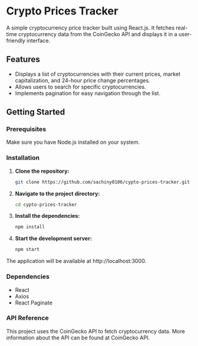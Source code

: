 # Crypto Prices Tracker

A simple cryptocurrency price tracker built using React.js. It fetches real-time cryptocurrency data from the CoinGecko API and displays it in a user-friendly interface.

## Features

- Displays a list of cryptocurrencies with their current prices, market capitalization, and 24-hour price change percentages.
- Allows users to search for specific cryptocurrencies.
- Implements pagination for easy navigation through the list.

## Getting Started

### Prerequisites

Make sure you have Node.js installed on your system.

### Installation

1. **Clone the repository:**

   ```bash
   git clone https://github.com/sachiny0106/cypto-prices-tracker.git

2. **Navigate to the project directory:**
   ```bash
   cd cypto-prices-tracker
   
4. **Install the dependencies:**
   ```bash
   npm install

6. **Start the development server:**
   ```bash
   npm start

The application will be available at http://localhost:3000.

### Dependencies
- React
- Axios
- React Paginate

### API Reference
This project uses the CoinGecko API to fetch cryptocurrency data. More information about the API can be found at CoinGecko API.
